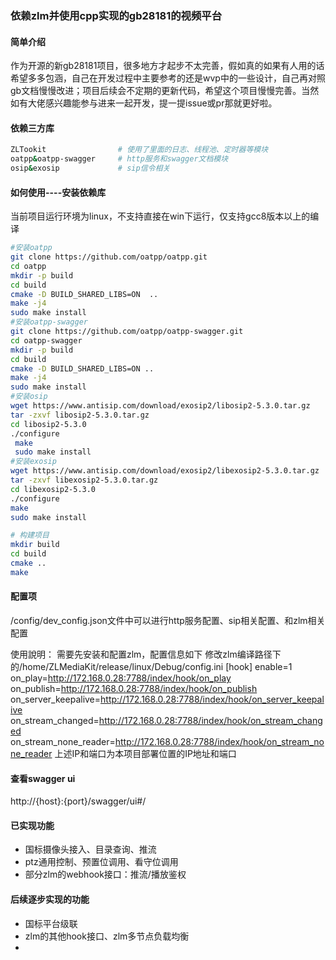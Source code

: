 ### 依赖zlm并使用cpp实现的gb28181的视频平台

#### 简单介绍

作为开源的新gb28181项目，很多地方才起步不太完善，假如真的如果有人用的话希望多多包涵，自己在开发过程中主要参考的还是wvp中的一些设计，自己再对照gb文档慢慢改进；项目后续会不定期的更新代码，希望这个项目慢慢完善。当然如有大佬感兴趣能参与进来一起开发，提一提issue或pr那就更好啦。

#### 依赖三方库

~~~sh
ZLTookit                # 使用了里面的日志、线程池、定时器等模块
oatpp&oatpp-swagger     # http服务和swagger文档模块
osip&exosip				# sip信令相关
~~~

#### 如何使用----安装依赖库
当前项目运行环境为linux，不支持直接在win下运行，仅支持gcc8版本以上的编译

~~~sh
#安装oatpp
git clone https://github.com/oatpp/oatpp.git
cd oatpp 
mkdir -p build 
cd build 
cmake -D BUILD_SHARED_LIBS=ON  ..
make -j4 
sudo make install
#安装oatpp-swagger
git clone https://github.com/oatpp/oatpp-swagger.git
cd oatpp-swagger 
mkdir -p build 
cd build 
cmake -D BUILD_SHARED_LIBS=ON ..
make -j4 
sudo make install
#安装osip
wget https://www.antisip.com/download/exosip2/libosip2-5.3.0.tar.gz
tar -zxvf libosip2-5.3.0.tar.gz
cd libosip2-5.3.0
./configure
 make
 sudo make install
#安装exosip
wget https://www.antisip.com/download/exosip2/libexosip2-5.3.0.tar.gz
tar -zxvf libexosip2-5.3.0.tar.gz
cd libexosip2-5.3.0
./configure
make
sudo make install

# 构建项目
mkdir build
cd build
cmake ..
make
~~~



#### 配置项

/config/dev_config.json文件中可以进行http服务配置、sip相关配置、和zlm相关配置

使用說明：
需要先安装和配置zlm，配置信息如下
修改zlm编译路径下的/home/ZLMediaKit/release/linux/Debug/config.ini
[hook]
enable=1
on_play=http://172.168.0.28:7788/index/hook/on_play
on_publish=http://172.168.0.28:7788/index/hook/on_publish
on_server_keepalive=http://172.168.0.28:7788/index/hook/on_server_keepalive
on_stream_changed=http://172.168.0.28:7788/index/hook/on_stream_changed
on_stream_none_reader=http://172.168.0.28:7788/index/hook/on_stream_none_reader
上述IP和端口为本项目部署位置的IP地址和端口
#### 查看swagger ui

http://{host}:{port}/swagger/ui#/

#### 已实现功能

- 国标摄像头接入、目录查询、推流
- ptz通用控制、预置位调用、看守位调用
- 部分zlm的webhook接口：推流/播放鉴权

#### 后续逐步实现的功能

- 国标平台级联
-  zlm的其他hook接口、zlm多节点负载均衡
- 